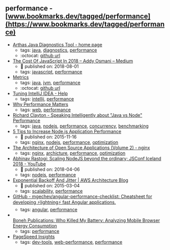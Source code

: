 performance - [www.bookmarks.dev/tagged/performance](https://www.bookmarks.dev/tagged/performance)
---
* [Arthas Java Diagnostics Tool - home page ](https://alibaba.github.io/arthas/en/)
    * tags: [java](../tags/java.md), [diagnostics](../tags/diagnostics.md), [performance](../tags/performance.md)
    * :octocat: [github url](https://github.com/alibaba/arthas)
* [The Cost Of JavaScript In 2018 – Addy Osmani – Medium](https://medium.com/@addyosmani/the-cost-of-javascript-in-2018-7d8950fbb5d4/)
    * :calendar: published on: 2018-08-01
    * tags: [javascript](../tags/javascript.md), [performance](../tags/performance.md)
* [Metrics](https://metrics.dropwizard.io/)
    * tags: [java](../tags/java.md), [jvm](../tags/jvm.md), [performance](../tags/performance.md)
    * :octocat: [github url](https://github.com/dropwizard/metrics)
* [Tuning IntelliJ IDEA - Help](https://www.jetbrains.com/help/idea/tuning-the-ide.html)
    * tags: [intellij](../tags/intellij.md), [performance](../tags/performance.md)
* [Why Performance Matters](https://developers.google.com/web/fundamentals/performance/why-performance-matters/)
    * tags: [web](../tags/web.md), [performance](../tags/performance.md)
* [Richard Clayton - Speaking Intelligently about "Java vs Node" Performance](https://rclayton.silvrback.com/speaking-intelligently-about-java-vs-node-performance)
    * tags: [java](../tags/java.md), [nodejs](../tags/nodejs.md), [performance](../tags/performance.md), [concurrency](../tags/concurrency.md), [benchmarking](../tags/benchmarking.md)
* [5 Tips to Increase Node.js Application Performance](https://www.nginx.com/blog/5-performance-tips-for-node-js-applications/)
    * :calendar: published on: 2015-11-16
    * tags: [nginx](../tags/nginx.md), [nodejs](../tags/nodejs.md), [performance](../tags/performance.md), [optimization](../tags/optimization.md)
* [The Architecture of Open Source Applications (Volume 2) - nginx](http://www.aosabook.org/en/nginx.html)
    * tags: [nginx](../tags/nginx.md), [archicture](../tags/archicture.md), [performance](../tags/performance.md), [optimization](../tags/optimization.md)
* [Abhinav Rastogi: Scaling NodeJS beyond the ordinary; JSConf Iceland 2018 - YouTube](https://www.youtube.com/watch?v=K8spO4hHMhg)
    * :calendar: published on: 2018-04-06
    * tags: [nodejs](../tags/nodejs.md), [performance](../tags/performance.md)
* [Exponential Backoff And Jitter | AWS Architecture Blog](https://aws.amazon.com/blogs/architecture/exponential-backoff-and-jitter/)
    * :calendar: published on: 2015-03-04
    * tags: [scalability](../tags/scalability.md), [performance](../tags/performance.md)
* [GitHub - mgechev/angular-performance-checklist: Cheatsheet for developing ⚡lightning⚡ fast Angular applications.](https://github.com/mgechev/angular-performance-checklist)
    * tags: [angular](../tags/angular.md), [performance](../tags/performance.md)
* [  
Boneh Publications: 
Who Killed My Battery: Analyzing Mobile Browser Energy Consumption](https://crypto.stanford.edu/~dabo/pubs/abstracts/browserpower.html)
    * tags: [performance](../tags/performance.md)
* [PageSpeed Insights](https://developers.google.com/speed/pagespeed/insights/)
    * tags: [dev-tools](../tags/dev-tools.md), [web-performance](../tags/web-performance.md), [performance](../tags/performance.md)
